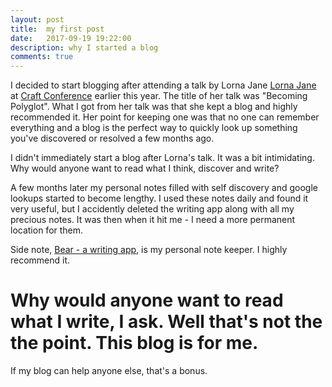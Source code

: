```yaml
---
layout: post
title:  my first post
date:   2017-09-19 19:22:00
description: why I started a blog
comments: true
---
```

I decided to start blogging after attending a talk by Lorna Jane <a href="https://lornajane.net/">Lorna Jane</a> at <a href="https://craft-conf.com/">Craft Conference</a> earlier this year. The title of her talk was "Becoming Polyglot". What I got from her talk was that she kept a blog and highly recommended it. Her point for keeping one was that no one can remember everything and a blog is the perfect way to quickly look up something you've discovered or resolved a few months ago. 

I didn't immediately start a blog after Lorna's talk. It was a bit intimidating. Why would anyone want to read what I think, discover and write? 

A few months later my personal notes filled with self discovery and google lookups started to become lengthy. I used these notes daily and found it very useful, but I accidently deleted the writing app along with all my precious notes. It was then when it hit me - I need a more permanent location for them. 

Side note, <a href="http://www.bear-writer.com/">Bear - a writing app</a>, is my personal note keeper. I highly recommend it. 

# Why would anyone want to read what I write, I ask. Well that's not the the point. This blog is for me. 

If my blog can help anyone else, that's a bonus.
